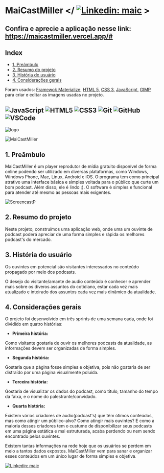 # MaiCastMiller </ [![Linkedin: maic](https://img.shields.io/badge/-Linkedin-blue?style=flat-square&logo=Linkedin&logoColor=white&link=https://www.linkedin.com/in/maic/)](https://www.linkedin.com/in/maic-miller-330721208/) >

## Confira e aprecie a aplicação nesse link: https://maicastmiller.vercel.app/#

## Index 

- [1. Preâmbulo](#1-Preâmbulo)
- [2. Resumo do projeto](#2-Resumo-do-projeto)
- [3. História do usuário](#3-História-do-usuario)
- [4. Considerações gerais](#4-Consideracoes-gerais)

Foram usados:  [Framewok Materialize](https://materializecss.com/), [HTML 5](https://developer.mozilla.org/en-US/docs/Web/HTML/HTML5), [CSS 3](https://developer.mozilla.org/en-US/docs/Web/CSS), [JavaScript](https://developer.mozilla.org/en-US/docs/Web/JavaScript), [GIMP](https://www.gimp.org/) para criar e editar as imagens usadas no projeto.

![JavaScript](https://img.shields.io/badge/-JavaScript-black?style=flat-square&logo=javascript)
![HTML5](https://img.shields.io/badge/-HTML5-E34F26?style=flat-square&logo=html5&logoColor=white)
![CSS3](https://img.shields.io/badge/-CSS3-1572B6?style=flat-square&logo=css3)
![Git](https://img.shields.io/badge/-Git-black?style=flat-square&logo=git)
![GitHub](https://img.shields.io/badge/-GitHub-181717?style=flat-square&logo=github)
![VSCode](https://img.shields.io/badge/-VSCode-007ACC?style=flat-square&logo=visual-studio-code&logoColor=white)
---

![logo](https://user-images.githubusercontent.com/990877/111083825-27d0a480-84ee-11eb-86ee-a8982eb42257.png)

![MaiCastMiller](https://user-images.githubusercontent.com/990877/111083352-ec34db00-84eb-11eb-8e32-553747c65c27.png)

## 1. Preâmbulo

MaiCastMiller é um player reprodutor de mídia gratuito disponível de forma online podendo ser utilizado em diversas plataformas, como Windows, Windows Phone, Mac, Linux, Android e iOS. O programa tem como principal atrativo uma interface básica e simples voltada para o público que curte um bom podcast. Além disso, ele é lindo ;). O software é simples e funcional para atender até mesmo as pessoas mais exigentes.

![ScreencastP](https://user-images.githubusercontent.com/990877/111084149-bc87d200-84ef-11eb-8bb3-e34d468ebc62.gif)

## 2. Resumo do projeto

Neste projeto, construímos uma aplicação web, onde uma um ouvinte de podcast poderá apreciar de uma forma simples e rápida os melhores podcast's do mercado.

## 3. História do usuário

Os ouvintes em potencial são visitantes interessados no conteúdo propagado por meio dos podcasts.

O desejo do visitante/amante de audio conteúdo é conhecer e aprender mais sobre os diveros assuntos do cotidiano, estar cada vez mais atualizado e inteirado dos assuntos cada vez mais dinâmico da atualidade.

## 4. Considerações gerais

O projeto foi desenvolvido em três sprints de uma semana cada, onde foi dividido em quatro histórias:

- **Primeira história:**

Como visitante gostaria de ouvir os melhores podcasts da atualidade, as informações devem ser organizadas de forma simples.

- **Segunda história:**

Gostaria que a página fosse simples e objetiva, pois não gostaria de ser distraído por uma página visualmente poluída.

- **Terceira história:**

Gostaria de visualizar os dados do podcast, como título, tamanho do tempo da faixa, e o nome do palestrante/convidado.

- **Quarta história:**

Existem  vários criadores de audio(podcast's) que têm ótimos conteúdos, mas como atingir um público-alvo? Como atingir mais ouvintes? E como a maioria desses criadores tem o custume de disponibilizar seus podcasts em uma página estática e mal estruturada, acaba perdendo ou nem sendo encontrado pelos ouvintes.

Existem tantas informações na rede hoje que os usuários se perdem em meio a tantos dados expostos. MaiCastMiller vem para sanar e organizar esses conteúdos em um único lugar de forma simples e objetiva.

[![Linkedin: maic](https://img.shields.io/badge/-Linkedin-blue?style=flat-square&logo=Linkedin&logoColor=white&link=https://www.linkedin.com/in/maic/)](https://www.linkedin.com/in/maic-miller-330721208/)
